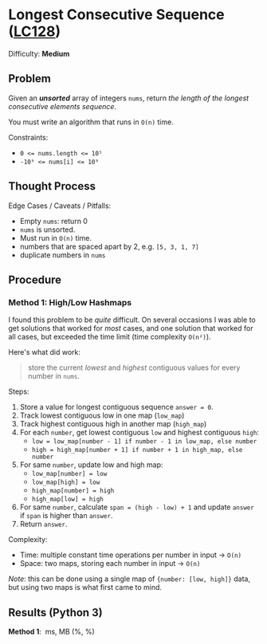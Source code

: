 # Longest Consecutive Sequence ([LC128](https://leetcode.com/problems/longest-consecutive-sequence/))
Difficulty: **Medium**

## Problem

Given an ***unsorted*** array of integers `nums`, return *the length of the longest consecutive elements sequence*.

You must write an algorithm that runs in `O(n)` time.

Constraints:
- `0 <= nums.length <= 10⁵`
- `-10⁹ <= nums[i] <= 10⁹`

## Thought Process

Edge Cases / Caveats / Pitfalls:
- Empty `nums`: return 0
- `nums` is unsorted.
- Must run in `O(n)` time.
- numbers that are spaced apart by 2, e.g. `[5, 3, 1, 7]`
- duplicate numbers in `nums`

## Procedure

### Method 1: High/Low Hashmaps

I found this problem to be *quite* difficult.  On several occasions I was able to get solutions that worked for *most* cases, and one solution that worked for all cases, but exceeded the time limit (time complexity `O(n²)`).

Here's what did work:
> store the current *lowest* and *highest* contiguous values for every number in `nums`.

Steps:
1. Store a value for longest contiguous sequence `answer = 0`.
2. Track lowest contiguous low in one map (`low_map`)
3. Track highest contiguous high in another map (`high_map`)
4. For each `number`, get lowest contiguous `low` and highest contiguous `high`:
    - `low = low_map[number - 1] if number - 1 in low_map, else number`
    - `high = high_map[number + 1] if number + 1 in high_map, else number`
5. For same `number`, update low and high map:
    - `low_map[number] = low`
    - `low_map[high] = low`
    - `high_map[number] = high`
    - `high_map[low] = high`
6. For same `number`, calculate `span = (high - low) + 1` and update `answer` if `span` is higher than `answer`.
7. Return `answer`.

Complexity:
- Time: multiple constant time operations per number in input -> `O(n)`
- Space: two maps, storing each number in input -> `O(n)`

*Note*: this can be done using a single map of `{number: [low, high]}` data, but using two maps is what first came to mind.

## Results (Python 3)

**Method 1**:  ms, MB (%, %)
